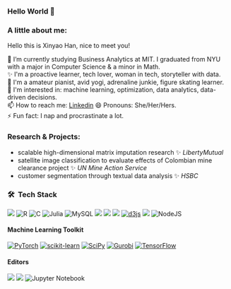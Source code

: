 ### Hello World 👋

<!--
**XinyaoHan/XinyaoHan** is a ✨ _special_ ✨ repository because its `README.md` (this file) appears on your GitHub profile.

Here are some ideas to get you started:

- 🔭 I’m currently working on ...
- 🌱 I’m currently learning ...
- 👯 I’m looking to collaborate on ...
- 🤔 I’m looking for help with ...
- 💬 Ask me about ...
- 📫 How to reach me: ...
- 😄 Pronouns: ...
- ⚡ Fun fact: ...
-->
### A little about me:
Hello this is Xinyao Han, nice to meet you!

:school: I’m currently studying Business Analytics at MIT. I graduated from NYU with a major in Computer Science & a minor in Math.  
✨ I'm a proactive learner, tech lover, woman in tech, storyteller with data.  
💛 I'm a amateur pianist, avid yogi, adrenaline junkie, figure skating learner.  
🌱 I'm interested in: machine learning, optimization, data analytics, data-driven decisions.  
📫 How to reach me: [Linkedin]([https://www.linkedin.com/in/hazemessamsaleh](https://www.linkedin.com/in/xinyao-han/))
😄 Pronouns: She/Her/Hers.  
⚡ Fun fact: I nap and procrastinate a lot.  

### Research & Projects:
* scalable high-dimensional matrix imputation research ✨ _LibertyMutual_  
* satellite image classification to evaluate effects of Colombian mine clearance project ✨ _UN Mine Action Service_  
* customer segmentation through textual data analysis ✨ _HSBC_  

<h3> 🛠 &nbsp;Tech Stack</h3>

<img src="https://img.shields.io/badge/python%20-%2314354C.svg?&style=for-the-badge&logo=python&logoColor=white"> ![R](https://img.shields.io/badge/R-%2302954C.svg?style=for-the-badge&logo=R&logoColor=white)  ![C](https://img.shields.io/badge/c-%2300599C.svg?style=for-the-badge&logo=c&logoColor=white) ![Julia](https://img.shields.io/badge/Julia-%2301924C.svg?style=for-the-badge&logo=Julia&logoColor=white) ![MySQL](https://img.shields.io/badge/mysql-%2300f.svg?style=for-the-badge&logo=mysql&logoColor=white) <img src="https://img.shields.io/badge/javascript%20-%23323330.svg?&style=for-the-badge&logo=javascript&logoColor=%23F7DF1E">   <img src="https://img.shields.io/badge/html5%20-%23E34F26.svg?&style=for-the-badge&logo=html5&logoColor=white">   <img src="https://img.shields.io/badge/css3%20-%231572B6.svg?&style=for-the-badge&logo=css3&logoColor=white">  <a href="https://d3js.org/" target="_blank"> <img alt="d3js" src="https://img.shields.io/badge/d3.js-F9A03C?style=for-the-badge&logo=d3.js&logoColor=white"/></a>
 <img src="https://img.shields.io/badge/react%20-%2320232a.svg?&style=for-the-badge&logo=react&logoColor=%2361DAFB">  ![NodeJS](https://img.shields.io/badge/node.js-6DA55F?style=for-the-badge&logo=node.js&logoColor=white)    

#### Machine Learning Toolkit
 <a href="https://pytorch.org/" target="_blank"><img alt="PyTorch" src="https://img.shields.io/badge/PyTorch-EE4C2C?style=for-the-badge&logo=PyTorch&logoColor=white"/></a>
 <a href="https://scikit-learn.org/" target="_blank"> <img alt="scikit-learn" src="https://img.shields.io/badge/scikit--learn-F7931E?style=for-the-badge&logo=scikit-learn&logoColor=white"/></a>
 <a href="https://www.scipy.org/" target="_blank"> <img alt="SciPy" src="https://img.shields.io/badge/scipy-8CAAE6?style=for-the-badge&logo=scipy&logoColor=white"/></a>
 <a href="https://www.gurobi.org/" target="_blank"> <img alt="Gurobi" src="https://img.shields.io/badge/gurobi-EE4C2C?style=for-the-badge&logo=gurobi&logoColor=white"/></a>
 <a href="https://www.tensorflow.org" target="_blank"><img alt="TensorFlow" src="https://img.shields.io/badge/TensorFlow-FF6F00?style=for-the-badge&logo=TensorFlow&logoColor=white"/></a>

#### Editors
<img src="https://img.shields.io/badge/git%20-%23F05033.svg?&style=for-the-badge&logo=git&logoColor=white"/>   <img src="http://img.shields.io/badge/-VS%20Code-000000?style=for-the-badge&logo=Visual-studio-code&logoColor=blue">  ![Jupyter Notebook](https://img.shields.io/badge/jupyter-%23FA0F00.svg?style=for-the-badge&logo=jupyter&logoColor=white)

